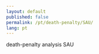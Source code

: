 ```yaml
---
layout: default
published: false
permalink: /pt/death-penalty/SAU/
lang: pt
---
```


death-penalty analysis SAU
